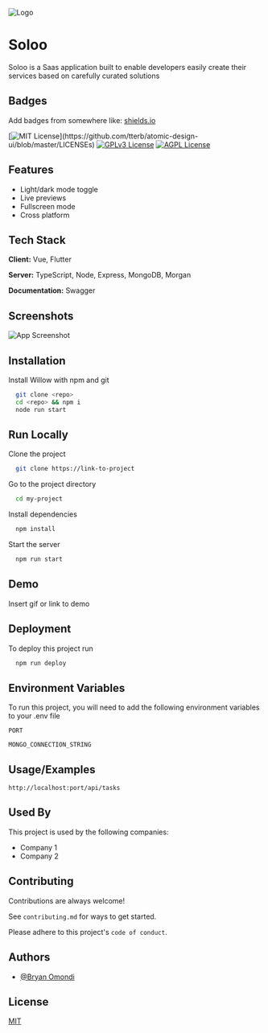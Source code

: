 

![Logo](https://encrypted-tbn0.gstatic.com/images?q=tbn:ANd9GcS2NXYKwYo5tFSlfL_8q_qKd_uORdqLYwpnjQ&usqp=CAU)

    

# Soloo

Soloo is a Saas application built to 
enable developers easily create their services based on carefully curated solutions
 



## Badges

Add badges from somewhere like: [shields.io](https://shields.io/)

[![MIT License](https://img.shields.io/apm/l/atomic-design-ui.svg?)](https://github.com/tterb/atomic-design-ui/blob/master/LICENSEs)
[![GPLv3 License](https://img.shields.io/badge/License-GPL%20v3-yellow.svg)](https://opensource.org/licenses/)
[![AGPL License](https://img.shields.io/badge/license-AGPL-blue.svg)](http://www.gnu.org/licenses/agpl-3.0)

  
## Features

- Light/dark mode toggle
- Live previews
- Fullscreen mode
- Cross platform

  
## Tech Stack

**Client:** Vue, Flutter

**Server:** TypeScript, Node, Express, MongoDB, Morgan

**Documentation:** Swagger

  
## Screenshots

![App Screenshot](https://via.placeholder.com/468x300?text=App+Screenshot+Here)

  
## Installation

Install Willow  with npm and git

```bash
  git clone <repo>
  cd <repo> && npm i
  node run start
```
    
## Run Locally

Clone the project

```bash
  git clone https://link-to-project
```

Go to the project directory

```bash
  cd my-project
```

Install dependencies

```bash
  npm install
```

Start the server

```bash
  npm run start
```

  
## Demo

Insert gif or link to demo

  
## Deployment

To deploy this project run

```bash
  npm run deploy
```

  
## Environment Variables

To run this project, you will need to add the following environment variables to your .env file

`PORT`

`MONGO_CONNECTION_STRING`

  
## Usage/Examples

```postman
http://localhost:port/api/tasks
```

  
## Used By

This project is used by the following companies:

- Company 1
- Company 2

  
## Contributing

Contributions are always welcome!

See `contributing.md` for ways to get started.

Please adhere to this project's `code of conduct`.

  
## Authors

- [@Bryan Omondi](https://www.github.com/bryanbill)

  
## License

[MIT](https://choosealicense.com/licenses/mit/)

  